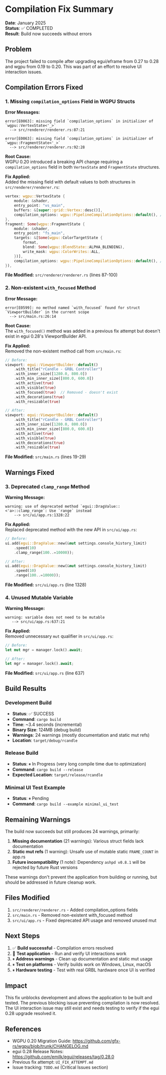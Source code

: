 # Compilation Fix Summary

**Date**: January 2025  
**Status**: ✅ COMPLETED  
**Result**: Build now succeeds without errors

## Problem

The project failed to compile after upgrading egui/eframe from 0.27 to 0.28 and wgpu from 0.19 to 0.20. This was part of an effort to resolve UI interaction issues.

## Compilation Errors Fixed

### 1. Missing `compilation_options` Field in WGPU Structs

**Error Messages:**
```
error[E0063]: missing field `compilation_options` in initializer of `wgpu::VertexState<'_>`
  --> src/renderer/renderer.rs:87:21

error[E0063]: missing field `compilation_options` in initializer of `wgpu::FragmentState<'_>`
  --> src/renderer/renderer.rs:92:28
```

**Root Cause:**  
WGPU 0.20 introduced a breaking API change requiring a `compilation_options` field in both `VertexState` and `FragmentState` structures.

**Fix Applied:**  
Added the missing field with default values to both structures in `src/renderer/renderer.rs`:

```rust
vertex: wgpu::VertexState {
    module: &shader,
    entry_point: "vs_main",
    buffers: &[super::grid::Vertex::desc()],
    compilation_options: wgpu::PipelineCompilationOptions::default(), // Added
},
fragment: Some(wgpu::FragmentState {
    module: &shader,
    entry_point: "fs_main",
    targets: &[Some(wgpu::ColorTargetState {
        format,
        blend: Some(wgpu::BlendState::ALPHA_BLENDING),
        write_mask: wgpu::ColorWrites::ALL,
    })],
    compilation_options: wgpu::PipelineCompilationOptions::default(), // Added
}),
```

**File Modified:** `src/renderer/renderer.rs` (lines 87-100)

### 2. Non-existent `with_focused` Method

**Error Message:**
```
error[E0599]: no method named `with_focused` found for struct `ViewportBuilder` in the current scope
  --> src/main.rs:26:14
```

**Root Cause:**  
The `with_focused()` method was added in a previous fix attempt but doesn't exist in egui 0.28's ViewportBuilder API.

**Fix Applied:**  
Removed the non-existent method call from `src/main.rs`:

```rust
// Before:
viewport: egui::ViewportBuilder::default()
    .with_title("rCandle - GRBL Controller")
    .with_inner_size([1280.0, 800.0])
    .with_min_inner_size([800.0, 600.0])
    .with_active(true)
    .with_visible(true)
    .with_focused(true)  // Removed - doesn't exist
    .with_decorations(true)
    .with_resizable(true)

// After:
viewport: egui::ViewportBuilder::default()
    .with_title("rCandle - GRBL Controller")
    .with_inner_size([1280.0, 800.0])
    .with_min_inner_size([800.0, 600.0])
    .with_active(true)
    .with_visible(true)
    .with_decorations(true)
    .with_resizable(true)
```

**File Modified:** `src/main.rs` (lines 19-29)

## Warnings Fixed

### 3. Deprecated `clamp_range` Method

**Warning Message:**
```
warning: use of deprecated method `egui::DragValue::<'a>::clamp_range`: Use `range` instead
    --> src/ui/app.rs:1328:22
```

**Fix Applied:**  
Replaced deprecated method with the new API in `src/ui/app.rs`:

```rust
// Before:
ui.add(egui::DragValue::new(&mut settings.console_history_limit)
    .speed(10)
    .clamp_range(100..=10000));

// After:
ui.add(egui::DragValue::new(&mut settings.console_history_limit)
    .speed(10)
    .range(100..=10000));
```

**File Modified:** `src/ui/app.rs` (line 1328)

### 4. Unused Mutable Variable

**Warning Message:**
```
warning: variable does not need to be mutable
   --> src/ui/app.rs:637:21
```

**Fix Applied:**  
Removed unnecessary `mut` qualifier in `src/ui/app.rs`:

```rust
// Before:
let mut mgr = manager.lock().await;

// After:
let mgr = manager.lock().await;
```

**File Modified:** `src/ui/app.rs` (line 637)

## Build Results

### Development Build
- **Status**: ✅ SUCCESS
- **Command**: `cargo build`
- **Time**: ~3.4 seconds (incremental)
- **Binary Size**: 124MB (debug build)
- **Warnings**: 24 warnings (mostly documentation and static mut refs)
- **Location**: `target/debug/rcandle`

### Release Build
- **Status**: ⏸ In Progress (very long compile time due to optimization)
- **Command**: `cargo build --release`
- **Expected Location**: `target/release/rcandle`

### Minimal UI Test Example
- **Status**: ⏸ Pending
- **Command**: `cargo build --example minimal_ui_test`

## Remaining Warnings

The build now succeeds but still produces 24 warnings, primarily:

1. **Missing documentation** (21 warnings): Various struct fields lack documentation
2. **Static mut refs** (1 warning): Unsafe use of mutable static `FRAME_COUNT` in app.rs
3. **Future incompatibility** (1 note): Dependency `ashpd v0.8.1` will be rejected by future Rust versions

These warnings don't prevent the application from building or running, but should be addressed in future cleanup work.

## Files Modified

1. `src/renderer/renderer.rs` - Added compilation_options fields
2. `src/main.rs` - Removed non-existent with_focused method
3. `src/ui/app.rs` - Fixed deprecated API usage and removed unused mut

## Next Steps

1. ✅ **Build successful** - Compilation errors resolved
2. 🔄 **Test application** - Run and verify UI interactions work
3. ⏸ **Address warnings** - Clean up documentation and static mut usage
4. ⏸ **Test on platforms** - Verify builds work on Windows, Linux, macOS
5. ⏸ **Hardware testing** - Test with real GRBL hardware once UI is verified

## Impact

This fix unblocks development and allows the application to be built and tested. The previous blocking issue preventing compilation is now resolved. The UI interaction issue may still exist and needs testing to verify if the egui 0.28 upgrade resolved it.

## References

- WGPU 0.20 Migration Guide: https://github.com/gfx-rs/wgpu/blob/trunk/CHANGELOG.md
- egui 0.28 Release Notes: https://github.com/emilk/egui/releases/tag/0.28.0
- Previous fix attempt: `UI_FIX_ATTEMPT.md`
- Issue tracking: `TODO.md` (Critical Issues section)
